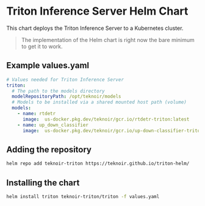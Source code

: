 # Triton Inference Server Helm Chart

This chart deploys the Triton Inference Server to a Kubernetes cluster.

> The implementation of the Helm chart is right now the bare minimum to get it to work.

## Example values.yaml

```yaml
# Values needed for Triton Inference Server
triton:
  # The path to the models directory
  modelRepositoryPath: /opt/teknoir/models
  # Models to be installed via a shared mounted host path (volume)
  models:
    - name: rtdetr
      image:  us-docker.pkg.dev/teknoir/gcr.io/rtdetr-triton:latest
    - name: up_down_classifier
      image:  us-docker.pkg.dev/teknoir/gcr.io/up-down-classifier-triton:latest
```

## Adding the repository

```bash
helm repo add teknoir-triton https://teknoir.github.io/triton-helm/
```

## Installing the chart

```bash
helm install triton teknoir-triton/triton -f values.yaml
```
